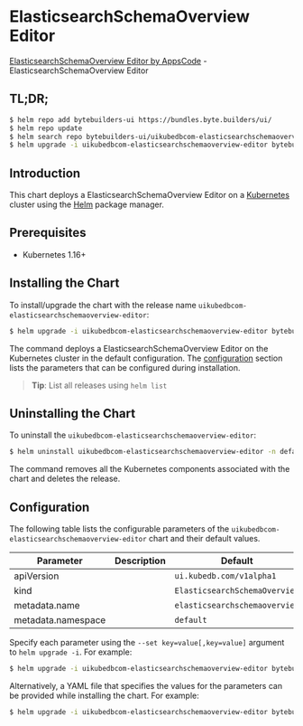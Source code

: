 # ElasticsearchSchemaOverview Editor

[ElasticsearchSchemaOverview Editor by AppsCode](https://byte.builders) - ElasticsearchSchemaOverview Editor

## TL;DR;

```bash
$ helm repo add bytebuilders-ui https://bundles.byte.builders/ui/
$ helm repo update
$ helm search repo bytebuilders-ui/uikubedbcom-elasticsearchschemaoverview-editor --version=v0.4.12
$ helm upgrade -i uikubedbcom-elasticsearchschemaoverview-editor bytebuilders-ui/uikubedbcom-elasticsearchschemaoverview-editor -n default --create-namespace --version=v0.4.12
```

## Introduction

This chart deploys a ElasticsearchSchemaOverview Editor on a [Kubernetes](http://kubernetes.io) cluster using the [Helm](https://helm.sh) package manager.

## Prerequisites

- Kubernetes 1.16+

## Installing the Chart

To install/upgrade the chart with the release name `uikubedbcom-elasticsearchschemaoverview-editor`:

```bash
$ helm upgrade -i uikubedbcom-elasticsearchschemaoverview-editor bytebuilders-ui/uikubedbcom-elasticsearchschemaoverview-editor -n default --create-namespace --version=v0.4.12
```

The command deploys a ElasticsearchSchemaOverview Editor on the Kubernetes cluster in the default configuration. The [configuration](#configuration) section lists the parameters that can be configured during installation.

> **Tip**: List all releases using `helm list`

## Uninstalling the Chart

To uninstall the `uikubedbcom-elasticsearchschemaoverview-editor`:

```bash
$ helm uninstall uikubedbcom-elasticsearchschemaoverview-editor -n default
```

The command removes all the Kubernetes components associated with the chart and deletes the release.

## Configuration

The following table lists the configurable parameters of the `uikubedbcom-elasticsearchschemaoverview-editor` chart and their default values.

|     Parameter      | Description |                 Default                  |
|--------------------|-------------|------------------------------------------|
| apiVersion         |             | <code>ui.kubedb.com/v1alpha1</code>      |
| kind               |             | <code>ElasticsearchSchemaOverview</code> |
| metadata.name      |             | <code>elasticsearchschemaoverview</code> |
| metadata.namespace |             | <code>default</code>                     |


Specify each parameter using the `--set key=value[,key=value]` argument to `helm upgrade -i`. For example:

```bash
$ helm upgrade -i uikubedbcom-elasticsearchschemaoverview-editor bytebuilders-ui/uikubedbcom-elasticsearchschemaoverview-editor -n default --create-namespace --version=v0.4.12 --set apiVersion=ui.kubedb.com/v1alpha1
```

Alternatively, a YAML file that specifies the values for the parameters can be provided while
installing the chart. For example:

```bash
$ helm upgrade -i uikubedbcom-elasticsearchschemaoverview-editor bytebuilders-ui/uikubedbcom-elasticsearchschemaoverview-editor -n default --create-namespace --version=v0.4.12 --values values.yaml
```
